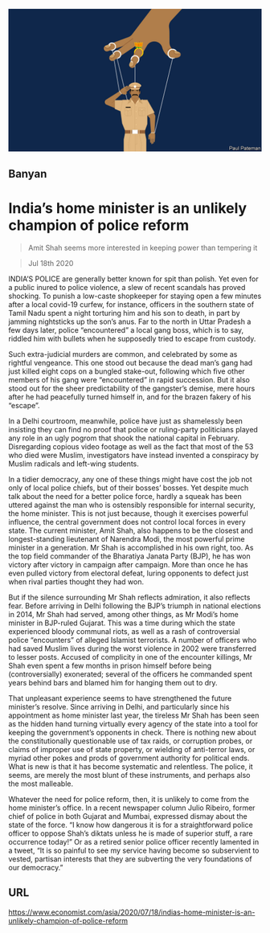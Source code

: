 ![](./images/20200718_ASD000_0.jpg)

## Banyan

# India’s home minister is an unlikely champion of police reform

> Amit Shah seems more interested in keeping power than tempering it

> Jul 18th 2020

INDIA’S POLICE are generally better known for spit than polish. Yet even for a public inured to police violence, a slew of recent scandals has proved shocking. To punish a low-caste shopkeeper for staying open a few minutes after a local covid-19 curfew, for instance, officers in the southern state of Tamil Nadu spent a night torturing him and his son to death, in part by jamming nightsticks up the son’s anus. Far to the north in Uttar Pradesh a few days later, police “encountered” a local gang boss, which is to say, riddled him with bullets when he supposedly tried to escape from custody.

Such extra-judicial murders are common, and celebrated by some as rightful vengeance. This one stood out because the dead man’s gang had just killed eight cops on a bungled stake-out, following which five other members of his gang were “encountered” in rapid succession. But it also stood out for the sheer predictability of the gangster’s demise, mere hours after he had peacefully turned himself in, and for the brazen fakery of his “escape”.

In a Delhi courtroom, meanwhile, police have just as shamelessly been insisting they can find no proof that police or ruling-party politicians played any role in an ugly pogrom that shook the national capital in February. Disregarding copious video footage as well as the fact that most of the 53 who died were Muslim, investigators have instead invented a conspiracy by Muslim radicals and left-wing students.

In a tidier democracy, any one of these things might have cost the job not only of local police chiefs, but of their bosses’ bosses. Yet despite much talk about the need for a better police force, hardly a squeak has been uttered against the man who is ostensibly responsible for internal security, the home minister. This is not just because, though it exercises powerful influence, the central government does not control local forces in every state. The current minister, Amit Shah, also happens to be the closest and longest-standing lieutenant of Narendra Modi, the most powerful prime minister in a generation. Mr Shah is accomplished in his own right, too. As the top field commander of the Bharatiya Janata Party (BJP), he has won victory after victory in campaign after campaign. More than once he has even pulled victory from electoral defeat, luring opponents to defect just when rival parties thought they had won.

But if the silence surrounding Mr Shah reflects admiration, it also reflects fear. Before arriving in Delhi following the BJP’s triumph in national elections in 2014, Mr Shah had served, among other things, as Mr Modi’s home minister in BJP-ruled Gujarat. This was a time during which the state experienced bloody communal riots, as well as a rash of controversial police “encounters” of alleged Islamist terrorists. A number of officers who had saved Muslim lives during the worst violence in 2002 were transferred to lesser posts. Accused of complicity in one of the encounter killings, Mr Shah even spent a few months in prison himself before being (controversially) exonerated; several of the officers he commanded spent years behind bars and blamed him for hanging them out to dry.

That unpleasant experience seems to have strengthened the future minister’s resolve. Since arriving in Delhi, and particularly since his appointment as home minister last year, the tireless Mr Shah has been seen as the hidden hand turning virtually every agency of the state into a tool for keeping the government’s opponents in check. There is nothing new about the constitutionally questionable use of tax raids, or corruption probes, or claims of improper use of state property, or wielding of anti-terror laws, or myriad other pokes and prods of government authority for political ends. What is new is that it has become systematic and relentless. The police, it seems, are merely the most blunt of these instruments, and perhaps also the most malleable.

Whatever the need for police reform, then, it is unlikely to come from the home minister’s office. In a recent newspaper column Julio Ribeiro, former chief of police in both Gujarat and Mumbai, expressed dismay about the state of the force. “I know how dangerous it is for a straightforward police officer to oppose Shah’s diktats unless he is made of superior stuff, a rare occurrence today!” Or as a retired senior police officer recently lamented in a tweet, “It is so painful to see my service having become so subservient to vested, partisan interests that they are subverting the very foundations of our democracy.”

## URL

https://www.economist.com/asia/2020/07/18/indias-home-minister-is-an-unlikely-champion-of-police-reform
